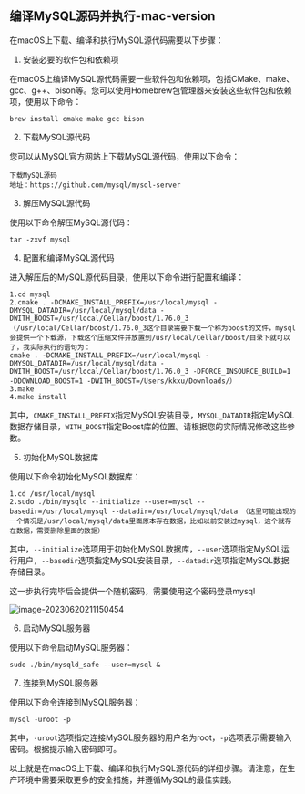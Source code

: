 ## 编译MySQL源码并执行-mac-version



在macOS上下载、编译和执行MySQL源代码需要以下步骤：

1. 安装必要的软件包和依赖项

在macOS上编译MySQL源代码需要一些软件包和依赖项，包括CMake、make、gcc、g++、bison等。您可以使用Homebrew包管理器来安装这些软件包和依赖项，使用以下命令：

```
brew install cmake make gcc bison
```

2. 下载MySQL源代码

您可以从MySQL官方网站上下载MySQL源代码，使用以下命令：

```
下载MySQL源码
地址：https://github.com/mysql/mysql-server
```

3. 解压MySQL源代码

使用以下命令解压MySQL源代码：

```
tar -zxvf mysql
```

4. 配置和编译MySQL源代码

进入解压后的MySQL源代码目录，使用以下命令进行配置和编译：

```
1.cd mysql
2.cmake . -DCMAKE_INSTALL_PREFIX=/usr/local/mysql -DMYSQL_DATADIR=/usr/local/mysql/data -DWITH_BOOST=/usr/local/Cellar/boost/1.76.0_3  （/usr/local/Cellar/boost/1.76.0_3这个目录需要下载一个称为boost的文件，mysql会提供一个下载源，下载这个压缩文件并放置到/usr/local/Cellar/boost/目录下就可以了，我实际执行的语句为：
cmake . -DCMAKE_INSTALL_PREFIX=/usr/local/mysql -DMYSQL_DATADIR=/usr/local/mysql/data -DWITH_BOOST=/usr/local/Cellar/boost/1.76.0_3 -DFORCE_INSOURCE_BUILD=1 -DDOWNLOAD_BOOST=1 -DWITH_BOOST=/Users/kkxu/Downloads/）
3.make
4.make install
```

其中，`CMAKE_INSTALL_PREFIX`指定MySQL安装目录，`MYSQL_DATADIR`指定MySQL数据存储目录，`WITH_BOOST`指定Boost库的位置。请根据您的实际情况修改这些参数。

5. 初始化MySQL数据库

使用以下命令初始化MySQL数据库：

```
1.cd /usr/local/mysql
2.sudo ./bin/mysqld --initialize --user=mysql --basedir=/usr/local/mysql --datadir=/usr/local/mysql/data （这里可能出现的一个情况是/usr/local/mysql/data里面原本存在数据，比如以前安装过mysql，这个就存在数据，需要删除里面的数据）
```

其中，`--initialize`选项用于初始化MySQL数据库，`--user`选项指定MySQL运行用户，`--basedir`选项指定MySQL安装目录，`--datadir`选项指定MySQL数据存储目录。

这一步执行完毕后会提供一个随机密码，需要使用这个密码登录mysql

![image-20230620211150454](http://8.130.25.175:8080/img/image-20230620211150454.png)

6. 启动MySQL服务器

使用以下命令启动MySQL服务器：

```
sudo ./bin/mysqld_safe --user=mysql &
```

7. 连接到MySQL服务器

使用以下命令连接到MySQL服务器：

```
mysql -uroot -p
```

其中，`-uroot`选项指定连接MySQL服务器的用户名为root，`-p`选项表示需要输入密码。根据提示输入密码即可。

以上就是在macOS上下载、编译和执行MySQL源代码的详细步骤。请注意，在生产环境中需要采取更多的安全措施，并遵循MySQL的最佳实践。
